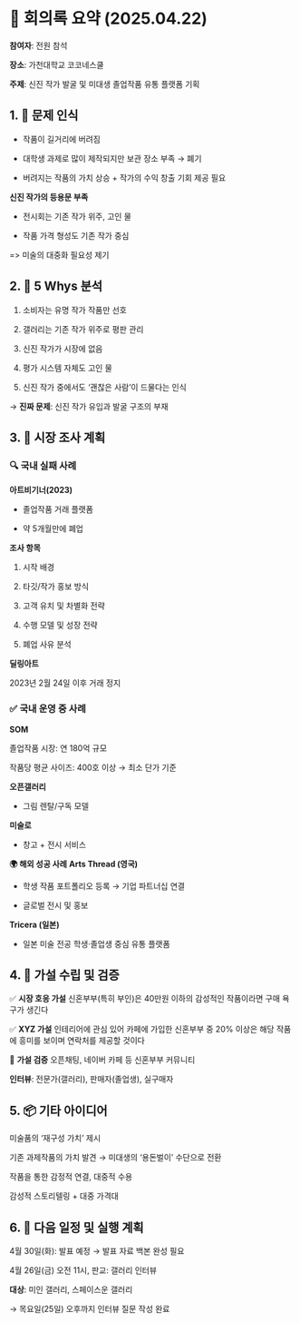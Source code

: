 # 📝 회의록 요약 (2025.04.22)

**참여자**: 전원 참석

**장소**: 가천대학교 코코네스쿨

**주제**: 신진 작가 발굴 및 미대생 졸업작품 유통 플랫폼 기획

## 1. 🎯 문제 인식
- 작품이 길거리에 버려짐

- 대학생 과제로 많이 제작되지만 보관 장소 부족 → 폐기

- 버려지는 작품의 가치 상승 + 작가의 수익 창출 기회 제공 필요

**신진 작가의 등용문 부족**

- 전시회는 기존 작가 위주, 고인 물

- 작품 가격 형성도 기존 작가 중심

=> 미술의 대중화 필요성 제기

## 2. 📍 5 Whys 분석
1. 소비자는 유명 작가 작품만 선호

2. 갤러리는 기존 작가 위주로 평판 관리

3. 신진 작가가 시장에 없음

4. 평가 시스템 자체도 고인 물

5. 신진 작가 중에서도 ‘괜찮은 사람’이 드물다는 인식

→ **진짜 문제**: 신진 작가 유입과 발굴 구조의 부재

## 3. 🧩 시장 조사 계획
### 🔍 국내 실패 사례
**아트비기너(2023)**
- 졸업작품 거래 플랫폼
  
- 약 5개월만에 폐업

**조사 항목**

1. 시작 배경

2. 타깃/작가 홍보 방식

3. 고객 유치 및 차별화 전략

4. 수행 모델 및 성장 전략

5. 폐업 사유 분석

**딜링아트**

2023년 2월 24일 이후 거래 정지

### ✅ 국내 운영 중 사례

**SOM**

졸업작품 시장: 연 180억 규모

작품당 평균 사이즈: 400호 이상 → 최소 단가 기준

**오픈갤러리**

- 그림 렌탈/구독 모델

**미술로**

- 창고 + 전시 서비스

**🌍 해외 성공 사례**
**Arts Thread (영국)**

- 학생 작품 포트폴리오 등록 → 기업 파트너십 연결

- 글로벌 전시 및 홍보

**Tricera (일본)**

- 일본 미술 전공 학생·졸업생 중심 유통 플랫폼

## 4. 🎯 가설 수립 및 검증
✅ **시장 호응 가설**
신혼부부(특히 부인)은 40만원 이하의 감성적인 작품이라면 구매 욕구가 생긴다

✅ **XYZ 가설**
인테리어에 관심 있어 카페에 가입한 신혼부부 중 20% 이상은
해당 작품에 흥미를 보이며 연락처를 제공할 것이다

🔄 **가설 검증**
오픈채팅, 네이버 카페 등 신혼부부 커뮤니티

**인터뷰**: 전문가(갤러리), 판매자(졸업생), 실구매자

## 5. 📦 기타 아이디어
미술품의 ‘재구성 가치’ 제시

기존 과제작품의 가치 발견 → 미대생의 ‘용돈벌이’ 수단으로 전환

작품을 통한 감정적 연결, 대중적 수용

감성적 스토리텔링 + 대중 가격대


## 6. 📆 다음 일정 및 실행 계획
4월 30일(화): 발표 예정 → 발표 자료 백본 완성 필요

4월 26일(금) 오전 11시, 판교: 갤러리 인터뷰

**대상**: 미인 갤러리, 스페이스운 갤러리

→ 목요일(25일) 오후까지 인터뷰 질문 작성 완료
